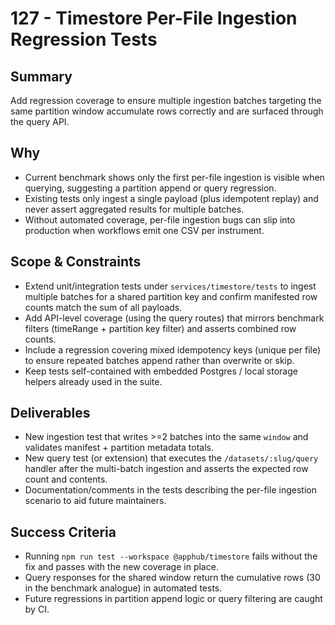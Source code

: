 # 127 - Timestore Per-File Ingestion Regression Tests

## Summary
Add regression coverage to ensure multiple ingestion batches targeting the same partition window accumulate rows correctly and are surfaced through the query API.

## Why
- Current benchmark shows only the first per-file ingestion is visible when querying, suggesting a partition append or query regression.
- Existing tests only ingest a single payload (plus idempotent replay) and never assert aggregated results for multiple batches.
- Without automated coverage, per-file ingestion bugs can slip into production when workflows emit one CSV per instrument.

## Scope & Constraints
- Extend unit/integration tests under `services/timestore/tests` to ingest multiple batches for a shared partition key and confirm manifested row counts match the sum of all payloads.
- Add API-level coverage (using the query routes) that mirrors benchmark filters (timeRange + partition key filter) and asserts combined row counts.
- Include a regression covering mixed idempotency keys (unique per file) to ensure repeated batches append rather than overwrite or skip.
- Keep tests self-contained with embedded Postgres / local storage helpers already used in the suite.

## Deliverables
- New ingestion test that writes >=2 batches into the same `window` and validates manifest + partition metadata totals.
- New query test (or extension) that executes the `/datasets/:slug/query` handler after the multi-batch ingestion and asserts the expected row count and contents.
- Documentation/comments in the tests describing the per-file ingestion scenario to aid future maintainers.

## Success Criteria
- Running `npm run test --workspace @apphub/timestore` fails without the fix and passes with the new coverage in place.
- Query responses for the shared window return the cumulative rows (30 in the benchmark analogue) in automated tests.
- Future regressions in partition append logic or query filtering are caught by CI.
